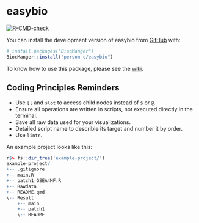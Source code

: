 
<!-- README.md is generated from README.Rmd. Please edit that file -->

# easybio

<!-- badges: start -->
[![R-CMD-check](https://github.com/person-c/easybio/actions/workflows/check-standard.yaml/badge.svg)](https://github.com/person-c/easybio/actions/workflows/check-standard.yaml)
<!-- badges: end -->

You can install the development version of easybio from
[GitHub](https://github.com/) with:

``` r
# install.packages("BiocManger")
BiocManger::install("person-c/easybio")
```

To know how to use this package, please see the
[wiki](https://github.com/snowGlint/easybio/wiki).

## Coding Principles Reminders

- Use `[[` and `slot` to access child nodes instead of `$` or `@`.
- Ensure all operations are written in scripts, not executed directly in
  the terminal.
- Save all raw data used for your visualizations.
- Detailed script name to describle its target and number it by order.
- Use `lintr`.

An example project looks like this:

``` r
r$> fs::dir_tree('example-project/')
example-project/
+-- .gitignore
+-- main.R
+-- patch1-GSEA4MF.R
+-- Rawdata
+-- README.qmd
\-- Result
    +-- main
    +-- patch1
    \-- README
```
